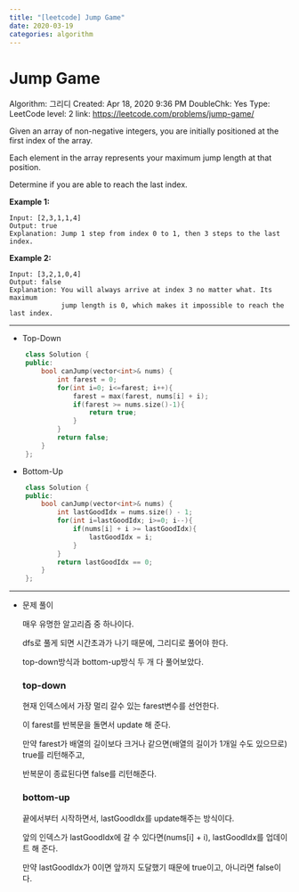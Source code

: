 ```yaml
---
title: "[leetcode] Jump Game"
date: 2020-03-19
categories: algorithm
---
```

# Jump Game

Algorithm: 그리디
Created: Apr 18, 2020 9:36 PM
DoubleChk: Yes
Type: LeetCode
level: 2
link: https://leetcode.com/problems/jump-game/

Given an array of non-negative integers, you are initially positioned at the first index of the array.

Each element in the array represents your maximum jump length at that position.

Determine if you are able to reach the last index.

**Example 1:**

    Input: [2,3,1,1,4]
    Output: true
    Explanation: Jump 1 step from index 0 to 1, then 3 steps to the last index.
    

**Example 2:**

    Input: [3,2,1,0,4]
    Output: false
    Explanation: You will always arrive at index 3 no matter what. Its maximum
                 jump length is 0, which makes it impossible to reach the last index.

---

- Top-Down
```c++
    class Solution {
    public:
        bool canJump(vector<int>& nums) {
            int farest = 0;
            for(int i=0; i<=farest; i++){
            	farest = max(farest, nums[i] + i);
            	if(farest >= nums.size()-1){
            		return true;
            	}
            }
            return false;
        }
    };
```
- Bottom-Up
```c++
    class Solution {
    public:
        bool canJump(vector<int>& nums) {
            int lastGoodIdx = nums.size() - 1;
            for(int i=lastGoodIdx; i>=0; i--){
            	if(nums[i] + i >= lastGoodIdx){
            		lastGoodIdx = i;
            	}
            }
            return lastGoodIdx == 0;
        }
    };
```
---

- 문제 풀이

    매우 유명한 알고리즘 중 하나이다.

    dfs로 풀게 되면 시간초과가 나기 때문에, 그리디로 풀어야 한다.

    top-down방식과 bottom-up방식 두 개 다 풀어보았다.

    ### top-down

    현재 인덱스에서 가장 멀리 갈수 있는 farest변수를 선언한다.

    이 farest를 반복문을 돌면서 update 해 준다.

    만약 farest가 배열의 길이보다 크거나 같으면(배열의 길이가 1개일 수도 있으므로) true를 리턴해주고,

    반복문이 종료된다면 false를 리턴해준다.

    ### bottom-up

    끝에서부터 시작하면서, lastGoodIdx를 update해주는 방식이다.

    앞의 인덱스가 lastGoodIdx에 갈 수 있다면(nums[i] + i), lastGoodIdx를 업데이트 해 준다.

    만약 lastGoodIdx가 0이면 앞까지 도달했기 때문에 true이고, 아니라면 false이다.
